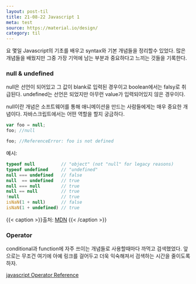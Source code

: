 ```yaml
---
layout: post-til
title: 21-08-22 Javascript 1
meta: test
source: https://material.io/design/
category: til
---
```

요 몇일 Javascript의 기초를 배우고 syntax와 기본 개념들을 정리할수 있었다. 많은 개념들을 배웠지만 그중 가장 기억에 남는 부분과 중요하다고 느끼는 것들을 기록한다. 

### null & undefined
null은 선언이 되어있고 그 값이 blank로 입력된 경우이고 boolean에서는 falsy로 취급된다. undefined는 선언은 되었지만 아무런 value가 입력되어있지 않은 경우이다.

null이란 개념은 소프트웨어를 통해 애니메이션을 만드는 사람들에게는 매우 중요한 개념이다. 자바스크립트에서는 어떤 역할을 할지 궁금하다.

```js
var foo = null;
foo; //null
```
```js
foo; //ReferenceError: foo is not defined
```
예시:
```javascript
typeof null          // "object" (not "null" for legacy reasons)
typeof undefined     // "undefined"
null === undefined   // false
null  == undefined   // true
null === null        // true
null == null         // true
!null                // true
isNaN(1 + null)      // false
isNaN(1 + undefined) // true
```
{{< caption >}}출처: [MDN](https://developer.mozilla.org/en-US/docs/Web/JavaScript/Reference/Global_Objects/null) {{< /caption >}}

### Operator
conditional과 function에 자주 쓰이는 개념들로 사용할때마다 까먹고 검색했었다. 앞으로는 무조건 여기에 아예 링크를 걸어두고 더욱 익숙해져서 검색하는 시간을 줄이도록하자.


[javascript Operator Reference](https://www.w3schools.com/jsref/jsref_operators.asp)



<!-- ![A test image]({{site.baseurl}}/img/2021-08-19-1.jpg) -->